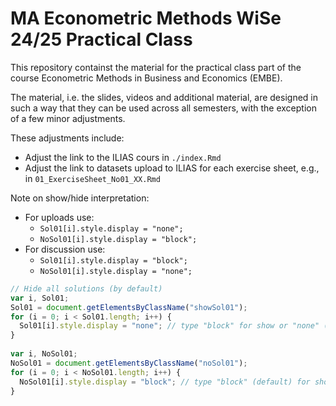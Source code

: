 # MA Econometric Methods WiSe 24/25 Practical Class

This repository containst the material for the practical class part of the course Econometric Methods in Business and Economics (EMBE).

The material, i.e. the slides, videos and additional material, are designed in such a way that they can be used across all semesters, with the exception of a few minor adjustments.

These adjustments include:

* Adjust the link to the ILIAS cours in `./index.Rmd`
* Adjust the link to datasets upload to ILIAS for each exercise sheet, e.g., in `01_ExerciseSheet_No01_XX.Rmd`

Note on show/hide interpretation:

* For uploads use:
  * `Sol01[i].style.display = "none";`
  * `NoSol01[i].style.display = "block";`
* For discussion use:
  * `Sol01[i].style.display = "block";`
  * `NoSol01[i].style.display = "none";`

```javascript
// Hide all solutions (by default)
var i, Sol01;
Sol01 = document.getElementsByClassName("showSol01");
for (i = 0; i < Sol01.length; i++) {
  Sol01[i].style.display = "none"; // type "block" for show or "none" (default) for exclude
}
  
var i, NoSol01;
NoSol01 = document.getElementsByClassName("noSol01");
for (i = 0; i < NoSol01.length; i++) {
  NoSol01[i].style.display = "block"; // type "block" (default) for show or "none" for exclude
}
```
